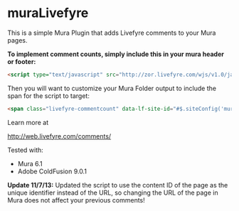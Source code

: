 muraLivefyre
============

This is a simple Mura Plugin that adds Livefyre comments to your Mura pages. 

**To implement comment counts, simply include this in your mura header or footer:**

```html 
<script type="text/javascript" src="http://zor.livefyre.com/wjs/v1.0/javascripts/CommentCount.js"></script>
```

Then you will want to customize your Mura Folder output to include the span for the script to target:
```html
<span class="livefyre-commentcount" data-lf-site-id="#$.siteConfig('muraLivefyreID')#" data-lf-article-id="#item.getContentID()#">0 Comments</span>
```

Learn more at

http://web.livefyre.com/comments/

Tested with:
- Mura 6.1
- Adobe ColdFusion 9.0.1

**Update 11/7/13:**
Updated the script to use the content ID of the page as the unique identifier instead of the URL, so changing the URL of the page in Mura does not affect your previous comments!
